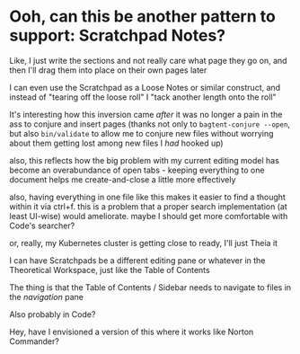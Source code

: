 # Ooh, can this be another pattern to support: Scratchpad Notes?

Like, I just write the sections and not really care what page they go on, and then I'll drag them into place on their own pages later

I can even use the Scratchpad as a Loose Notes or similar construct, and instead of "tearing off the loose roll" I "tack another length onto the roll"

It's interesting how this inversion came *after* it was no longer a pain in the ass to conjure and insert pages (thanks not only to `bagtent-conjure --open`, but also `bin/validate` to allow me to conjure new files without worrying about them getting lost among new files I *had* hooked up)

also, this reflects how the big problem with my current editing model has become an overabundance of open tabs - keeping everything to one document helps me create-and-close a little more effectively

also, having everything in one file like this makes it easier to find a thought within it via ctrl+f. this is a problem that a proper search implementation (at least UI-wise) would ameliorate. maybe I should get more comfortable with Code's searcher?

or, really, my Kubernetes cluster is getting close to ready, I'll just Theia it

I can have Scratchpads be a different editing pane or whatever in the Theoretical Workspace, just like the Table of Contents

The thing is that the Table of Contents / Sidebar needs to navigate to files in the *navigation* pane

Also probably in Code?

Hey, have I envisioned a version of this where it works like Norton Commander?
